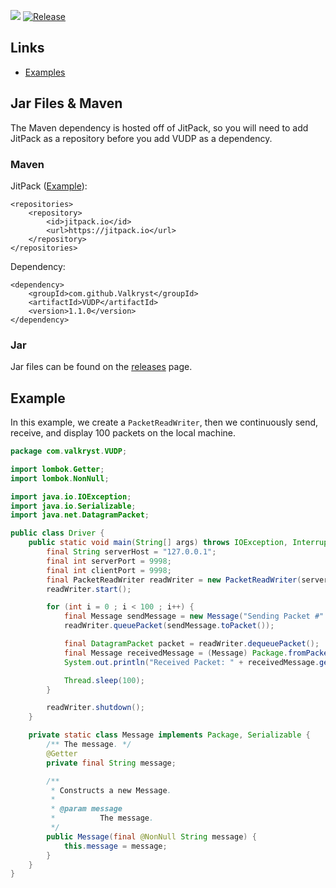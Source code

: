 ![](https://codebuild.us-east-1.amazonaws.com/badges?uuid=eyJlbmNyeXB0ZWREYXRhIjoiSk5CSnJDUm10YnYwLzIyMnZhOTkxZDVkWlhjUGtuMWFOVEMvNW14ZitUSU5iMWdUdG1WSWlUN1pneDE3L0xUYWZVMFl4M0hzMzdqSEdLTWJJRVQrTFNZPSIsIml2UGFyYW1ldGVyU3BlYyI6ImJqeGlzS3h4ZFVtaHliZ2UiLCJtYXRlcmlhbFNldFNlcmlhbCI6MX0%3D&branch=master) [![Release](https://jitpack.io/v/Valkryst/VUDP.svg)](https://jitpack.io/#Valkryst/VUDP)

## Links

* [Examples](https://github.com/Valkryst/VUDP/wiki)

## Jar Files & Maven

The Maven dependency is hosted off of JitPack, so you will need to add JitPack as a repository before you add VUDP as a dependency.

### Maven

JitPack ([Example](https://github.com/Valkryst/VTerminal/blob/master/pom.xml)):

    <repositories>
        <repository>
            <id>jitpack.io</id>
            <url>https://jitpack.io</url>
        </repository>
    </repositories>

Dependency:

    <dependency>
        <groupId>com.github.Valkryst</groupId>
        <artifactId>VUDP</artifactId>
        <version>1.1.0</version>
    </dependency>

### Jar

Jar files can be found on the [releases](https://github.com/Valkryst/VUDP/releases) page.


## Example

In this example, we create a `PacketReadWriter`, then we continuously send, receive, and display 100 packets on the local machine.

```java
package com.valkryst.VUDP;

import lombok.Getter;
import lombok.NonNull;

import java.io.IOException;
import java.io.Serializable;
import java.net.DatagramPacket;

public class Driver {
    public static void main(String[] args) throws IOException, InterruptedException {
        final String serverHost = "127.0.0.1";
        final int serverPort = 9998;
        final int clientPort = 9998;
        final PacketReadWriter readWriter = new PacketReadWriter(serverHost, serverPort, clientPort);
        readWriter.start();

        for (int i = 0 ; i < 100 ; i++) {
            final Message sendMessage = new Message("Sending Packet #" + i);
            readWriter.queuePacket(sendMessage.toPacket());

            final DatagramPacket packet = readWriter.dequeuePacket();
            final Message receivedMessage = (Message) Package.fromPacket(packet);
            System.out.println("Received Packet: " + receivedMessage.getMessage());

            Thread.sleep(100);
        }

        readWriter.shutdown();
    }

    private static class Message implements Package, Serializable {
        /** The message. */
        @Getter
        private final String message;

        /**
         * Constructs a new Message.
         *
         * @param message
         *          The message.
         */
        public Message(final @NonNull String message) {
            this.message = message;
        }
    }
}
```